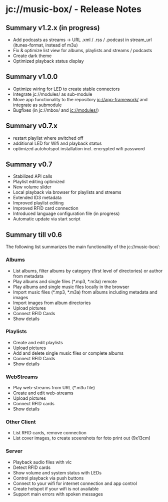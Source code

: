 # jc://music-box/ - Release Notes

## Summary v1.2.x (in progress)

* Add podcasts as streams -> URL .xml / .rss / .podcast in stream_url (itunes-format, instead of m3u)
* Fix & optimize list view for albums, playlists and streams / podcasts
* Create dark theme
* Optimized playback status display

## Summary v1.0.0

* Optimize wiring for LED to create stable connectors
* Integrate jc://modules/ as sub-module
* Move app functionality to the repository [jc://app-framework/](https://github.com/jc-prg/app-framework) and integrate as submodule
* Bugfixes (in jc://mbox/ and [jc://modules/](https://github.com/jc-prg/modules))

## Summary v0.7.x

* restart playlist where switched off
* additional LED for Wifi and playback status
* optimized autohotspot installation incl. encrypted wifi password

## Summary v0.7

* Stabilized API calls
* Playlist editing optimized
* New volume slider
* Local playback via browser for playlists and streams
* Extended ID3 metadata
* Improved playlist editing
* Improved RFID card connection
* Introduced language configuration file (in progress)
* Automatic update via start script

## Summary till v0.6

The following list summarizes the main functionality of the jc://music-box/:

### Albums

* List albums, filter albums by category (first level of directories) or author from metadata
* Play albums and single files (*.mp3, *.m3a) remote
* Play albums and single music files locally in the browser
* Import music files (*.mp3, *.m3a) from albums including metadata and images
* Import images from album directories
* Upload pictures
* Connect RFID Cards
* Show details

### Playlists

* Create and edit playlists
* Upload pictures
* Add and delete single music files or complete albums
* Connect RFID Cards
* Show details

### WebStreams

* Play web-streams from URL (*.m3u file)
* Create and edit web-streams
* Upload pictures
* Connect RFID cards
* Show details

### Other Client

* List RFID cards, remove connection
* List cover images, to create sceenshots for foto print out (9x13cm)

### Server

* Playback audio files with vlc
* Detect RFID cards
* Show volume and system status with LEDs
* Control playback via push buttons
* Connect to your wifi for internet connection and app control
* Create hotspot if your wifi is not available
* Support main errors with spoken messages 

